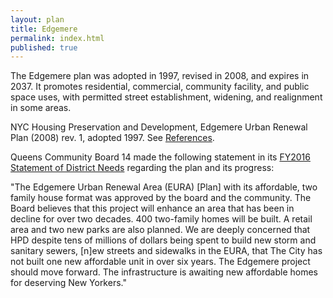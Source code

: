 ```yaml
---
layout: plan
title: Edgemere
permalink: index.html
published: true
---
```


The Edgemere plan was adopted in 1997, revised in 2008, and expires in 2037. It promotes residential, commercial, community facility, and public space uses, with permitted street establishment, widening, and realignment in some areas.

NYC Housing Preservation and Development, Edgemere Urban Renewal Plan (2008) rev. 1, adopted 1997. See [References](http://www.urbanreviewer.org/#page=references.html).

Queens Community Board 14 made the following statement in its [FY2016 Statement of District Needs](http://www.nyc.gov/html/dcp/pdf/neigh_info/statement_needs/qn14_statement.pdf) regarding the plan and its progress: 

"The Edgemere Urban Renewal Area (EURA) [Plan] with its affordable, two family house format was approved by the board and the community. The Board believes that this project will enhance an area that has been in decline for over two decades. 400 two-family homes will be built. A retail area and two new parks are also planned. We are deeply concerned that HPD despite tens of millions of dollars being spent to build new storm and sanitary sewers, [n]ew streets and 
sidewalks in the EURA, that The City has not built one new affordable unit in over six years. The Edgemere project should move forward. The infrastructure is awaiting new affordable homes for deserving New Yorkers." 